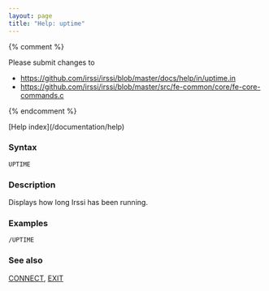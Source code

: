 ```yaml
---
layout: page
title: "Help: uptime"
---
```


{% comment %}

Please submit changes to
- https://github.com/irssi/irssi/blob/master/docs/help/in/uptime.in
- https://github.com/irssi/irssi/blob/master/src/fe-common/core/fe-core-commands.c


{% endcomment %}
<nav markdown="1">
[Help index](/documentation/help)
</nav>

### Syntax ###

<div class="highlight irssisyntax"><pre style="\-\-cmdlen:-2ch"><code><span class="synB">UPTIME</span></code></pre></div>



### Description ###

Displays how long Irssi has been running.

### Examples ###

    /UPTIME

### See also ###
[CONNECT](/documentation/help/connect), [EXIT](/documentation/help/exit)


